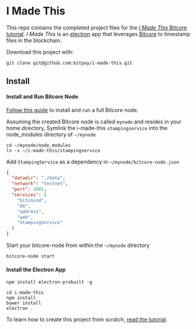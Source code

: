 # I Made This

This repo contains the completed project files for the [*I Made This* Bitcore tutorial](https://bitcore.io/guides/i-made-this). *I Made This* is an [electron](http://electron.atom.io) app that leverages [Bitcore](https://bitcore.io) to timestamp files in the blockchain.

Download this project with:

`git clone git@github.com:bitpay/i-made-this.git`

## Install

#### Install and Run Bitcore Node
[Follow this guide](https://bitcore.io/guides/full-node) to install and run a full Bitcore node.

Assuming the created Bitcore node is called `mynode` and resides in your home directory, Symlink the i-made-this `stampingservice` into the node_modules directory of `~/mynode`

```
cd ~/mynode/node_modules
ln -s ~/i-made-this/stampingservice
```

Add `StampingService` as a dependency in `~/mynode/bitcore-node.json`

```json
{
  "datadir": "./data",
  "network": "testnet",
  "port": 3001,
  "services": [
    "bitcoind",
    "db",
    "address",
    "web",
    "StampingService"
  ]
}
```

Start your bitcore-node from within the ```~/mynode``` directory

```
bitcore-node start
```

#### Install the Electron App

```
npm install electron-prebuilt -g

cd i-made-this
npm install
bower install
electron .
```

To learn how to create this project from scratch, [read the tutorial](http://www.bitcore.io/guides/i-made-this).
